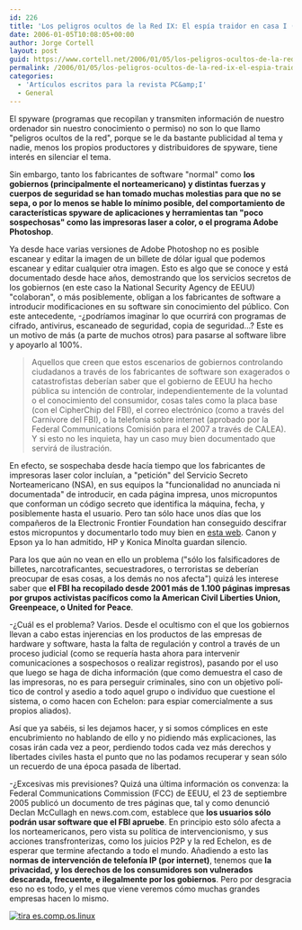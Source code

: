 ```yaml
---
id: 226
title: 'Los peligros ocultos de la Red IX: El espí­a traidor en casa I (gobiernos) (PC&amp;I 36)'
date: 2006-01-05T10:08:05+00:00
author: Jorge Cortell
layout: post
guid: https://www.cortell.net/2006/01/05/los-peligros-ocultos-de-la-red-ix-el-espia-traidor-en-casa-i-gobiernos-pci-36/
permalink: /2006/01/05/los-peligros-ocultos-de-la-red-ix-el-espia-traidor-en-casa-i-gobiernos-pci-36/
categories:
  - 'Artí­culos escritos para la revista PC&amp;I'
  - General
---
```

El spyware (programas que recopilan y transmiten información de nuestro ordenador sin nuestro conocimiento o permiso) no son lo que llamo "peligros ocultos de la red", porque se le da bastante publicidad al tema y nadie, menos los propios productores y distribuidores de spyware, tiene interés en silenciar el tema.

Sin embargo, tanto los fabricantes de software "normal" como **los gobiernos (principalmente el norteamericano) y distintas fuerzas y cuerpos de seguridad se han tomado muchas molestias para que no se sepa, o por lo menos se hable lo mí­nimo posible, del comportamiento de caracterí­sticas spyware de aplicaciones y herramientas tan "poco sospechosas" como las impresoras laser a color, o el programa Adobe Photoshop**.

Ya desde hace varias versiones de Adobe Photoshop no es posible escanear y editar la imagen de un billete de dólar igual que podemos escanear y editar cualquier otra imagen. Esto es algo que se conoce y está documentado desde hace años, demostrando que los servicios secretos de los gobiernos (en este caso la National Security Agency de EEUU) "colaboran", o más posiblemente, obligan a los fabricantes de software a introducir modificaciones en su software sin conocimiento del público. Con este antecedente, -¿podrí­amos imaginar lo que ocurrirá con programas de cifrado, antivirus, escaneado de seguridad, copia de seguridad...? Este es un motivo de más (a parte de muchos otros) para pasarse al software libre y apoyarlo al 100%.

> Aquellos que creen que estos escenarios de gobiernos controlando ciudadanos a través de los fabricantes de software son exagerados o catastrofistas deberí­an saber que el gobierno de EEUU ha hecho pública su intención de controlar, independientemente de la voluntad o el conocimiento del consumidor, cosas tales como la placa base (con el CipherChip del FBI), el correo electrónico (como a través del Carnivore del FBI), o la telefoní­a sobre internet (aprobado por la Federal Communications Comisión para el 2007 a través de CALEA). Y si esto no les inquieta, hay un caso muy bien documentado que servirá de ilustración.

En efecto, se sospechaba desde hací­a tiempo que los fabricantes de impresoras laser color incluí­an, a "petición" del Servicio Secreto Norteamericano (NSA), en sus equipos la "funcionalidad no anunciada ni documentada" de introducir, en cada página impresa, unos micropuntos que conforman un código secreto que identifica la máquina, fecha, y posiblemente hasta el usuario. Pero tan sólo hace unos dí­as que los compañeros de la Electronic Frontier Foundation han conseguido descifrar estos micropuntos y documentarlo todo muy bien en [esta web](https://www.eff.org/Privacy/printers). Canon y Epson ya lo han admitido, HP y Konica Minolta guardan silencio.

Para los que aún no vean en ello un problema ("sólo los falsificadores de billetes, narcotraficantes, secuestradores, o terroristas se deberí­an preocupar de esas cosas, a los demás no nos afecta") quizá les interese saber que **el FBI ha recopilado desde 2001 más de 1.100 páginas impresas por grupos activistas pací­ficos como la American Civil Liberties Union, Greenpeace, o United for Peace**.

-¿Cuál es el problema? Varios. Desde el ocultismo con el que los gobiernos llevan a cabo estas injerencias en los productos de las empresas de hardware y software, hasta la falta de regulación y control a través de un proceso judicial (como se requerí­a hasta ahora para intervenir comunicaciones a sospechosos o realizar registros), pasando por el uso que luego se haga de dicha información (que como demuestra el caso de las impresoras, no es para perseguir criminales, sino con un objetivo polí­tico de control y asedio a todo aquel grupo o indiví­duo que cuestione el sistema, o como hacen con Echelon: para espiar comercialmente a sus propios aliados).

Así­ que ya sabéis, si les dejamos hacer, y si somos cómplices en este encubrimiento no hablando de ello y no pidiendo más explicaciones, las cosas irán cada vez a peor, perdiendo todos cada vez más derechos y libertades civiles hasta el punto que no las podamos recuperar y sean sólo un recuerdo de una época pasada de libertad.

-¿Excesivas mis previsiones? Quizá una última información os convenza: la Federal Communications Commission (FCC) de EEUU, el 23 de septiembre 2005 publicó un documento de tres páginas que, tal y como denunció Declan McCullagh en news.com.com, establece que **los usuarios sólo podrán usar software que el FBI apruebe**. En principio esto sólo afecta a los norteamericanos, pero vista su polí­tica de intervencionismo, y sus acciones transfronterizas, como los juicios P2P y la red Echelon, es de esperar que termine afectando a todo el mundo. Añadiendo a esto las **normas de intervención de telefoní­a IP (por internet)**, tenemos que **la privacidad, y los derechos de los consumidores son vulnerados descarada, frecuente, e ilegalmente por los gobiernos**. Pero por desgracia eso no es todo, y el mes que viene veremos cómo muchas grandes empresas hacen lo mismo.

[<img src="https://tira.escomposlinux.org/ecol-224.png" alt="tira es.comp.os.linux" border="0" />](https://tira.escomposlinux.org)